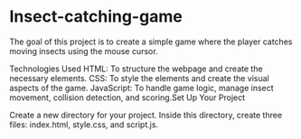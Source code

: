 # Insect-catching-game
The goal of this project is to create a simple game where the player catches moving insects using the mouse cursor.  


Technologies Used
HTML: To structure the webpage and create the necessary elements.
CSS: To style the elements and create the visual aspects of the game.
JavaScript: To handle game logic, manage insect movement, collision detection, and scoring.Set Up Your Project

Create a new directory for your project.
Inside this directory, create three files: index.html, style.css, and script.js.
